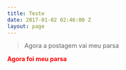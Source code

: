 ```yaml
---
title: Teste
date: 2017-01-02 02:46:00 Z
layout: page
---
```


> Agora a postagem vai meu parsa

<b style="color:red;">Agora foi meu parsa</b>

